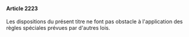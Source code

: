 #### Article 2223

Les dispositions du présent titre ne font pas obstacle à l'application des règles spéciales prévues par d'autres lois.

